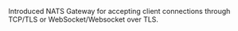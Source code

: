 Introduced NATS Gateway for accepting client connections through TCP/TLS or WebSocket/Websocket over TLS.
